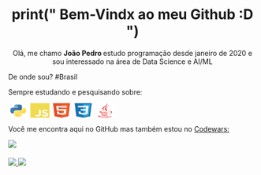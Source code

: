 <h1 align="center">print(" Bem-Vindx ao meu Github :D ")</h1> 
<p align="center">Olá, me chamo <b> João Pedro </b> estudo programação desde janeiro de 2020 e sou interessado na área de Data Science e AI/ML</b> </p>
<p> De onde sou? #Brasil </p>
<p> Sempre estudando e pesquisando sobre: <p>
<img align="center" alt="PY" height="30" width="40" src="https://raw.githubusercontent.com/devicons/devicon/master/icons/python/python-original.svg">
<img align="center" alt="JS" height="30" width="40" src="https://raw.githubusercontent.com/devicons/devicon/master/icons/javascript/javascript-plain.svg">
<img align="center" alt="HTML" height="30" width="40" src="https://raw.githubusercontent.com/devicons/devicon/master/icons/html5/html5-original.svg">
<img align="center" alt="CSS" height="30" width="40" src="https://raw.githubusercontent.com/devicons/devicon/master/icons/css3/css3-original.svg">
<img align="center" alt="JAVA" height="30" width="40" src="https://raw.githubusercontent.com/devicons/devicon/master/icons/java/java-plain.svg">
<br>
<p> Você me encontra aqui no GitHub mas também estou no <a href="https://www.codewars.com/users/Joao-Pedro-MW"> Codewars: </p>
<img src="https://www.codewars.com/users/Joao-Pedro-MW/badges/large" height=30> 
<br><br>
<img height="180em" src="https://github-readme-stats.vercel.app/api?username=Joao-Pedro-MW&show_icons=true&theme=codeSTACKr&include_all_commits=true">
<img height="180em" src="https://github-readme-stats.vercel.app/api/top-langs/?username=Joao-Pedro-MW&layout=compact&langs_count=7&theme=codeSTACKr">
